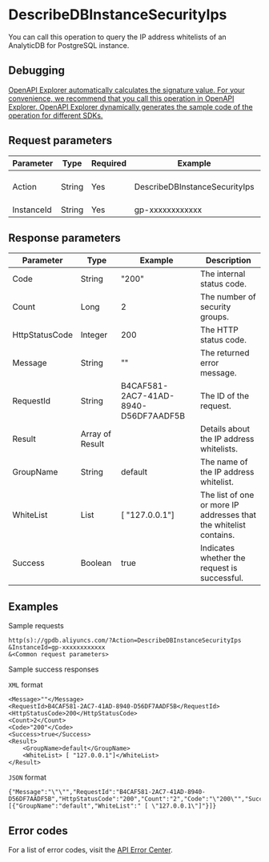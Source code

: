 # DescribeDBInstanceSecurityIps

You can call this operation to query the IP address whitelists of an AnalyticDB for PostgreSQL instance.

## Debugging

[OpenAPI Explorer automatically calculates the signature value. For your convenience, we recommend that you call this operation in OpenAPI Explorer. OpenAPI Explorer dynamically generates the sample code of the operation for different SDKs.](https://api.aliyun.com/#product=gpdb&api=DescribeDBInstanceSecurityIps&type=RPC&version=2019-06-20)

## Request parameters

|Parameter|Type|Required|Example|Description|
|---------|----|--------|-------|-----------|
|Action|String|Yes|DescribeDBInstanceSecurityIps|The operation that you want to perform. Set the value to DescribeDBInstanceSecurityIps. |
|InstanceId|String|Yes|gp-xxxxxxxxxxxx|The ID of the instance. |

## Response parameters

|Parameter|Type|Example|Description|
|---------|----|-------|-----------|
|Code|String|"200"|The internal status code. |
|Count|Long|2|The number of security groups. |
|HttpStatusCode|Integer|200|The HTTP status code. |
|Message|String|""|The returned error message. |
|RequestId|String|B4CAF581-2AC7-41AD-8940-D56DF7AADF5B|The ID of the request. |
|Result|Array of Result| |Details about the IP address whitelists. |
|GroupName|String|default|The name of the IP address whitelist. |
|WhiteList|List|\[ "127.0.0.1"\]|The list of one or more IP addresses that the whitelist contains. |
|Success|Boolean|true|Indicates whether the request is successful. |

## Examples

Sample requests

```
http(s)://gpdb.aliyuncs.com/?Action=DescribeDBInstanceSecurityIps
&InstanceId=gp-xxxxxxxxxxxx
&<Common request parameters>
```

Sample success responses

`XML` format

```
<Message>""</Message>
<RequestId>B4CAF581-2AC7-41AD-8940-D56DF7AADF5B</RequestId>
<HttpStatusCode>200</HttpStatusCode>
<Count>2</Count>
<Code>"200"</Code>
<Success>true</Success>
<Result>
    <GroupName>default</GroupName>
    <WhiteList> [ "127.0.0.1"]</WhiteList>
</Result>
```

`JSON` format

```
{"Message":"\"\"","RequestId":"B4CAF581-2AC7-41AD-8940-D56DF7AADF5B","HttpStatusCode":"200","Count":"2","Code":"\"200\"","Success":"true","Result":[{"GroupName":"default","WhiteList":" [ \"127.0.0.1\"]"}]}
```

## Error codes

For a list of error codes, visit the [API Error Center](https://error-center.alibabacloud.com/status/product/gpdb).


